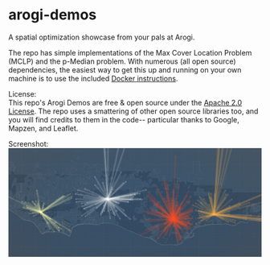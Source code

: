 # arogi-demos
A spatial optimization showcase from your pals at Arogi.

The repo has simple implementations of the Max Cover Location Problem (MCLP) and the p-Median problem. With numerous (all open source) dependencies, the easiest way to get this up and running on your own machine is to use the included [Docker instructions](docker-instructions.md). 

License:  
This repo's Arogi Demos are free & open source under the [Apache 2.0 License](LICENSE.md). The repo uses a smattering of other open source libraries too, and you will find credits to them in the code-- particular thanks to Google, Mapzen, and Leaflet.

Screenshot:  
![Screenshot](arogi-spider.png)
